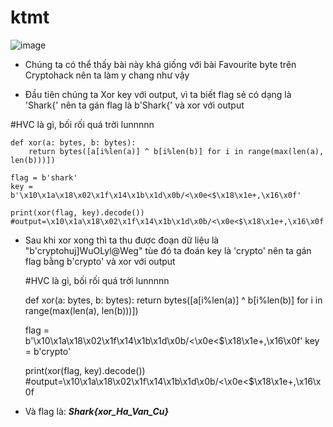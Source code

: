 # ktmt
![image](https://user-images.githubusercontent.com/128831586/232323670-7042b82a-20a3-40da-8d5b-78a6be1d5adb.png)
- Chúng ta có thể thấy bài này khá giống với bài Favourite byte trên Cryptohack nên ta làm y chang như vậy

- Đầu tiên chúng ta Xor key với output, vì ta biết flag sẻ có dạng là 'Shark{' nên ta gán flag là b'Shark{' và xor với output

#HVC là gì, bối rối quá trời lunnnnn

    def xor(a: bytes, b: bytes):
        return bytes([a[i%len(a)] ^ b[i%len(b)] for i in range(max(len(a), len(b)))])

    flag = b'shark'
    key = b'\x10\x1a\x18\x02\x1f\x14\x1b\x1d\x0b/<\x0e<$\x18\x1e+,\x16\x0f'

    print(xor(flag, key).decode())
    #output=\x10\x1a\x18\x02\x1f\x14\x1b\x1d\x0b/<\x0e<$\x18\x1e+,\x16\x0f

- Sau khi xor xong thì ta thu được đoạn dữ liệu là "b'cryptohuj]WuOLyl@Weg" tùe đó ta đoán key là 'crypto' nên ta gán flag bằng b'crypto' và xor với output

    #HVC là gì, bối rối quá trời lunnnnn

    def xor(a: bytes, b: bytes):
        return bytes([a[i%len(a)] ^ b[i%len(b)] for i in range(max(len(a), len(b)))])

    flag = b'\x10\x1a\x18\x02\x1f\x14\x1b\x1d\x0b/<\x0e<$\x18\x1e+,\x16\x0f'
    key = b'crypto'

    print(xor(flag, key).decode())
    #output=\x10\x1a\x18\x02\x1f\x14\x1b\x1d\x0b/<\x0e<$\x18\x1e+,\x16\x0f

- Và flag là: ***Shark{xor_Ha_Van_Cu}***
